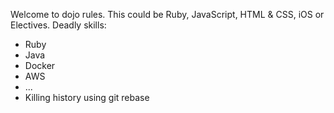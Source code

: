 Welcome to dojo rules.
This could be Ruby, JavaScript, HTML & CSS, iOS or Electives.
Deadly skills:
* Ruby
* Java
* Docker
* AWS
* ...
* Killing history using git rebase
